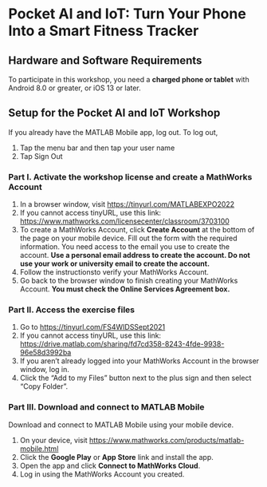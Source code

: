 # Pocket AI and IoT: Turn Your Phone Into a Smart Fitness Tracker

## Hardware and Software Requirements
To participate in this workshop, you need a **charged phone or tablet** with Android 8.0 or greater, or iOS 13 or later.

## Setup for the Pocket AI and IoT Workshop
If you already have the MATLAB Mobile app, log out. To log out, 
1. Tap the menu bar and then tap your user name
2. Tap Sign Out

### Part I. Activate the workshop license and create a MathWorks Account
1. In a browser window, visit https://tinyurl.com/MATLABEXPO2022
2. If you cannot access tinyURL, use this link: https://www.mathworks.com/licensecenter/classroom/3703100
3. To create a MathWorks Account, click **Create Account** at the bottom of the page on your mobile device. Fill out the form with the required information. You need access to the email you use to create the account. **Use a personal email address to create the account. Do not use your work or university email to create the account.**
4. Follow the instructionsto verify your MathWorks Account.
5. Go back to the browser window to finish creating your MathWorks Account. **You must check the Online Services Agreement box.**

### Part II. Access the exercise files
1. Go to https://tinyurl.com/FS4WIDSSept2021
2. If you cannot access tinyURL, use this link: https://drive.matlab.com/sharing/fd7cd358-8243-4fde-9938-96e58d3992ba
3. If you aren’t already logged into your MathWorks Account in the browser window, log in.
4. Click the “Add to my Files” button next to the plus sign and then select “Copy Folder”.

### Part III. Download and connect to MATLAB Mobile
Download and connect to MATLAB Mobile using your mobile device.
1. On your device, visit https://www.mathworks.com/products/matlab-mobile.html
2. Click the **Google Play** or **App Store** link and install the app.
3. Open the app and click **Connect to MathWorks Cloud**.
4. Log in using the MathWorks Account you created.

